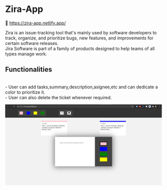 # Zira-App

🔗 https://zira-app.netlify.app/

Zira is an issue-tracking tool that's mainly used by software developers to track, organize, and prioritize bugs, new features, and improvements for certain software releases.
<br /> Jira Software is part of a family of products designed to help teams of all types manage work.
<br />
## Functionalities
<br />- User can add tasks,summary,description,asignee,etc and can dedicate a color to prioritize it.
<br />- User can also delete the ticket whenever required.

<a ><img align="left"  src="screenshots/Screenshot 2021-08-13 213251.jpg" /></a>
<br/>
